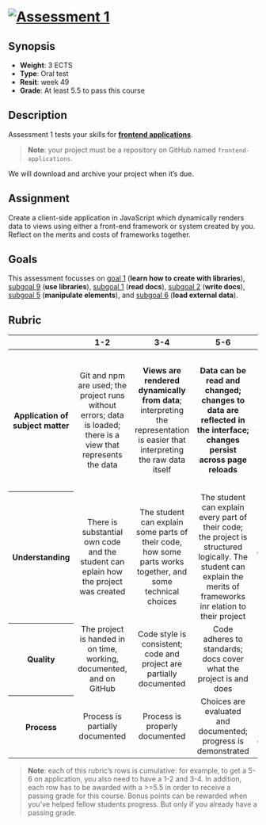 # [![Assessment 1][banner]][fa]

## Synopsis

*   **Weight**: 3 ECTS
*   **Type**: Oral test
*   **Resit**: week 49
*   **Grade**: At least 5.5 to pass this course

## Description

Assessment 1 tests your skills for [**frontend applications**][fa].

> **Note**: your project must be a repository on GitHub named `frontend-applications`.

We will download and archive your project when it’s due.

## Assignment

Create a client-side application in JavaScript which dynamically renders data to views using either a front-end framework or system created by you.
Reflect on the merits and costs of frameworks together.

## Goals

This assessment focusses on [goal 1][g1] (**learn how to create with
libraries**), [subgoal 9][s9] (**use libraries**), [subgoal 1][s1] (**read docs**), [subgoal 2][s2] (**write docs**),
[subgoal 5][s5] (**manipulate elements**), and [subgoal 6][s6] (**load external
data**).

## Rubric

<!--lint disable no-html maximum-line-length-->

<table>
  <thead>
    <tr>
      <th></th>
      <th><strong>1-2</strong></th>
      <th><strong>3-4</strong></th>
      <th><strong>5-6</strong></th>
      <th><strong>7-8</strong></th>
      <th><strong>9-10</strong></th>
    </tr>
  </thead>
  <tbody>
    <tr>
      <th align="center" scope="row"><strong>Application</strong> of subject matter</th>
      <td align="center">Git and npm are used; the project runs without errors; data is loaded; there is a view that represents the data</td>
      <td align="center"><strong>Views are rendered dynamically from data</strong>; interpreting the representation is easier that interpreting the raw data itself</td>
      <td align="center"><strong>Data can be read and changed; changes to data are reflected in the interface; changes persist across page reloads</strong></td>
      <td align="center">Views go beyond an example or tutorial: there are demonstrable additions <strong>like routing or creating data</strong></td>
      <td align="center">😱<br>The way the student applies subject matter is more advanced than what they were taught in class; let’s switch places</td>
    </tr>
    <tr>
      <th align="center" scope="row">Understanding</th>
      <td align="center">There is substantial own code and the student can eplain how the project was created</td>
      <td align="center">The student can explain some parts of their code, how some parts works together, and some technical choices</td>
      <td align="center">The student can explain every part of their code; the project is structured logically. The student can explain the merits of frameworks inr elation to their project</td>
      <td align="center">The project is complex but can easily be understood; student used or wrote code not covered in class that was carefully chosen while weighing alternatives</td>
      <td align="center">🤓<br>The student deeply understands their code and a geeky / nerdy conversation can be held about this</td>
    </tr>
    <tr>
      <th align="center" scope="row">Quality</th>
      <td align="center">The project is handed in on time, working, documented, and on GitHub</td>
      <td align="center">Code style is consistent; code and project  are partially documented</td>
      <td align="center">Code adheres to standards; docs cover what the project is and does</td>
      <td align="center">Code quality is good and enforced; docs are useful and professional</td>
      <td align="center">📚<br>Code and docs both read like great books</td>
    </tr>
    <tr>
      <th align="center" scope="row">Process</th>
      <td align="center">Process is partially documented</td>
      <td align="center">Process is properly documented</td>
      <td align="center">Choices are evaluated and documented; progress is demonstrated</td>
      <td align="center">Significant progress or iterations are demonstrated</td>
      <td align="center">💪<br>What you did this course is amazing</td>
    </tr>
  </tbody>
</table>

> **Note**: each of this rubric’s rows is cumulative: for example, to get a 5-6
> on application, you also need to have a 1-2 and 3-4. In addition, each row has to be awarded with a >=5.5 in order to receive a passing grade for this course.
> Bonus points can be rewarded when you've helped fellow students progress. But only if you already have a passing grade.

<!--lint enable no-html maximum-line-length-->

[banner]: https://cdn.jsdelivr.net/gh/cmda-tt/logo@d3abd8b1/banner-assessment-1.svg

[fa]: ./readme.md

[g1]: ../readme.md#goal-1

[s1]: ../readme.md#subgoal-1

[s2]: ../readme.md#subgoal-2

[s5]: ../readme.md#subgoal-5

[s6]: ../readme.md#subgoal-6

[s9]: ../readme.md#subgoal-9
